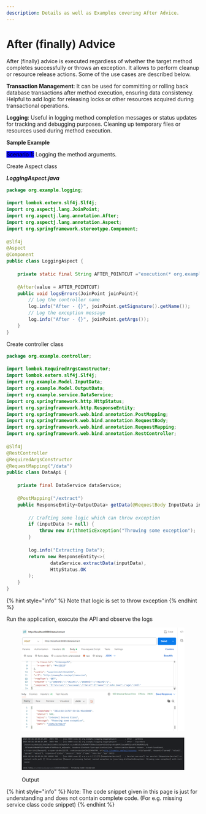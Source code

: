 ```yaml
---
description: Details as well as Examples covering After Advice.
---
```


# After (finally) Advice

After (finally) advice is executed regardless of whether the target method completes successfully or throws an exception. It allows to perform cleanup or resource release actions. Some of the use cases are described below.

**Transaction Management**: It can be used for committing or rolling back database transactions after method execution, ensuring data consistency. Helpful to add logic for releasing locks or other resources acquired during transactional operations.

**Logging**: Useful in logging method completion messages or status updates for tracking and debugging purposes. Cleaning up temporary files or resources used during method execution.

**Sample Example**

<mark style="background-color:blue;">Scenario 1:</mark> Logging the method arguments.

Create Aspect class

_**LoggingAspect.java**_

```java
package org.example.logging;

import lombok.extern.slf4j.Slf4j;
import org.aspectj.lang.JoinPoint;
import org.aspectj.lang.annotation.After;
import org.aspectj.lang.annotation.Aspect;
import org.springframework.stereotype.Component;

@Slf4j
@Aspect
@Component
public class LoggingAspect {

    private static final String AFTER_POINTCUT ="execution(* org.example.controller.*.*(..))";

    @After(value = AFTER_POINTCUT)
    public void logsErrors(JoinPoint joinPoint){
        // Log the controller name
        log.info("After - {}", joinPoint.getSignature().getName());
        // Log the exception message
        log.info("After - {}", joinPoint.getArgs());
    }
}
```

Create controller class

```java
package org.example.controller;

import lombok.RequiredArgsConstructor;
import lombok.extern.slf4j.Slf4j;
import org.example.Model.InputData;
import org.example.Model.OutputData;
import org.example.service.DataService;
import org.springframework.http.HttpStatus;
import org.springframework.http.ResponseEntity;
import org.springframework.web.bind.annotation.PostMapping;
import org.springframework.web.bind.annotation.RequestBody;
import org.springframework.web.bind.annotation.RequestMapping;
import org.springframework.web.bind.annotation.RestController;

@Slf4j
@RestController
@RequiredArgsConstructor
@RequestMapping("/data")
public class DataApi {

    private final DataService dataService;

    @PostMapping("/extract")
    public ResponseEntity<OutputData> getData(@RequestBody InputData inputData) {

        // Crafting some logic which can throw exception
        if (inputData != null) {
            throw new ArithmeticException("Throwing some exception");
        }

        log.info("Extracting Data");
        return new ResponseEntity<>(
                dataService.extractData(inputData),
                HttpStatus.OK
        );
    }
}
```

{% hint style="info" %}
Note that logic is set to throw exception
{% endhint %}

Run the application, execute the API and observe the logs

<figure><img src="../../../.gitbook/assets/image (243).png" alt="" width="563"><figcaption></figcaption></figure>

<figure><img src="../../../.gitbook/assets/image (244).png" alt=""><figcaption><p>Output</p></figcaption></figure>

{% hint style="info" %}
Note: The code snippet given in this page is just for understanding and does not contain complete code. (For e.g. missing service class code snippet)
{% endhint %}
